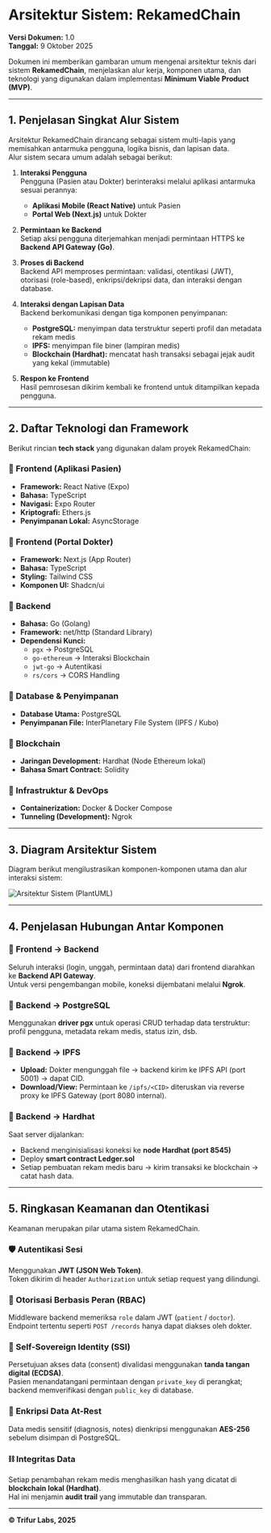 # Arsitektur Sistem: RekamedChain

**Versi Dokumen:** 1.0  
**Tanggal:** 9 Oktober 2025  

Dokumen ini memberikan gambaran umum mengenai arsitektur teknis dari sistem **RekamedChain**, menjelaskan alur kerja, komponen utama, dan teknologi yang digunakan dalam implementasi **Minimum Viable Product (MVP)**.

---

## 1. Penjelasan Singkat Alur Sistem

Arsitektur RekamedChain dirancang sebagai sistem multi-lapis yang memisahkan antarmuka pengguna, logika bisnis, dan lapisan data.  
Alur sistem secara umum adalah sebagai berikut:

1. **Interaksi Pengguna**  
   Pengguna (Pasien atau Dokter) berinteraksi melalui aplikasi antarmuka sesuai perannya:  
   - **Aplikasi Mobile (React Native)** untuk Pasien  
   - **Portal Web (Next.js)** untuk Dokter

2. **Permintaan ke Backend**  
   Setiap aksi pengguna diterjemahkan menjadi permintaan HTTPS ke **Backend API Gateway (Go)**.

3. **Proses di Backend**  
   Backend API memproses permintaan: validasi, otentikasi (JWT), otorisasi (role-based), enkripsi/dekripsi data, dan interaksi dengan database.

4. **Interaksi dengan Lapisan Data**  
   Backend berkomunikasi dengan tiga komponen penyimpanan:
   - **PostgreSQL:** menyimpan data terstruktur seperti profil dan metadata rekam medis  
   - **IPFS:** menyimpan file biner (lampiran medis)  
   - **Blockchain (Hardhat):** mencatat hash transaksi sebagai jejak audit yang kekal (immutable)

5. **Respon ke Frontend**  
   Hasil pemrosesan dikirim kembali ke frontend untuk ditampilkan kepada pengguna.

---

## 2. Daftar Teknologi dan Framework

Berikut rincian **tech stack** yang digunakan dalam proyek RekamedChain:

### 🔹 Frontend (Aplikasi Pasien)
- **Framework:** React Native (Expo)
- **Bahasa:** TypeScript
- **Navigasi:** Expo Router
- **Kriptografi:** Ethers.js
- **Penyimpanan Lokal:** AsyncStorage

### 🔹 Frontend (Portal Dokter)
- **Framework:** Next.js (App Router)
- **Bahasa:** TypeScript
- **Styling:** Tailwind CSS
- **Komponen UI:** Shadcn/ui

### 🔹 Backend
- **Bahasa:** Go (Golang)
- **Framework:** net/http (Standard Library)
- **Dependensi Kunci:**  
  - `pgx` → PostgreSQL  
  - `go-ethereum` → Interaksi Blockchain  
  - `jwt-go` → Autentikasi  
  - `rs/cors` → CORS Handling

### 🔹 Database & Penyimpanan
- **Database Utama:** PostgreSQL  
- **Penyimpanan File:** InterPlanetary File System (IPFS / Kubo)

### 🔹 Blockchain
- **Jaringan Development:** Hardhat (Node Ethereum lokal)
- **Bahasa Smart Contract:** Solidity

### 🔹 Infrastruktur & DevOps
- **Containerization:** Docker & Docker Compose  
- **Tunneling (Development):** Ngrok

---

## 3. Diagram Arsitektur Sistem

Diagram berikut mengilustrasikan komponen-komponen utama dan alur interaksi sistem:

![Arsitektur Sistem (PlantUML)](images/architecture.png)


---

## 4. Penjelasan Hubungan Antar Komponen

### 🔸 Frontend → Backend
Seluruh interaksi (login, unggah, permintaan data) dari frontend diarahkan ke **Backend API Gateway**.  
Untuk versi pengembangan mobile, koneksi dijembatani melalui **Ngrok**.

### 🔸 Backend → PostgreSQL
Menggunakan **driver pgx** untuk operasi CRUD terhadap data terstruktur: profil pengguna, metadata rekam medis, status izin, dsb.

### 🔸 Backend → IPFS
- **Upload:** Dokter mengunggah file → backend kirim ke IPFS API (port 5001) → dapat CID.  
- **Download/View:** Permintaan ke `/ipfs/<CID>` diteruskan via reverse proxy ke IPFS Gateway (port 8080 internal).

### 🔸 Backend → Hardhat
Saat server dijalankan:
- Backend menginisialisasi koneksi ke **node Hardhat (port 8545)**  
- Deploy **smart contract Ledger.sol**
- Setiap pembuatan rekam medis baru → kirim transaksi ke blockchain → catat hash data.

---

## 5. Ringkasan Keamanan dan Otentikasi

Keamanan merupakan pilar utama sistem RekamedChain.

### 🛡️ Autentikasi Sesi
Menggunakan **JWT (JSON Web Token)**.  
Token dikirim di header `Authorization` untuk setiap request yang dilindungi.

### 🧩 Otorisasi Berbasis Peran (RBAC)
Middleware backend memeriksa `role` dalam JWT (`patient` / `doctor`).  
Endpoint tertentu seperti `POST /records` hanya dapat diakses oleh dokter.

### 🔐 Self-Sovereign Identity (SSI)
Persetujuan akses data (consent) divalidasi menggunakan **tanda tangan digital (ECDSA)**.  
Pasien menandatangani permintaan dengan `private_key` di perangkat; backend memverifikasi dengan `public_key` di database.

### 🧠 Enkripsi Data At-Rest
Data medis sensitif (diagnosis, notes) dienkripsi menggunakan **AES-256** sebelum disimpan di PostgreSQL.

### ⛓️ Integritas Data
Setiap penambahan rekam medis menghasilkan hash yang dicatat di **blockchain lokal (Hardhat)**.  
Hal ini menjamin **audit trail** yang immutable dan transparan.

---

**© Trifur Labs, 2025**